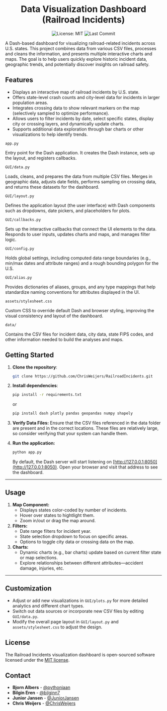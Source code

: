 <div align="center">

# Data Visualization Dashboard (Railroad Incidents)

![License: MIT](https://img.shields.io/badge/License-MIT-yellow.svg)
![Last Commit](https://img.shields.io/github/last-commit/ChrisWeijers/RailroadIncidents)

</div>

A Dash-based dashboard for visualizing railroad-related incidents across U.S. states. This project combines data from various CSV files, processes and cleans the information, and presents multiple interactive charts and maps. The goal is to help users quickly explore historic incident data, geographic trends, and potentially discover insights on railroad safety.

## Features

- Displays an interactive map of railroad incidents by U.S. state.  
- Offers state-level crash counts and city-level data for incidents in larger population areas.  
- Integrates crossing data to show relevant markers on the map (selectively sampled to optimize performance).  
- Allows users to filter incidents by date, select specific states, display city or crossing layers, and dynamically update charts.  
- Supports additional data exploration through bar charts or other visualizations to help identify trends.

`app.py`

Entry point for the Dash application. It creates the Dash instance, sets up the layout, and registers callbacks.

`GUI/data.py`

Loads, cleans, and prepares the data from multiple CSV files. Merges in geographic data, adjusts date fields, performs sampling on crossing data, and returns these datasets for the dashboard.

`GUI/layout.py`

Defines the application layout (the user interface) with Dash components such as dropdowns, date pickers, and placeholders for plots.

`GUI/callbacks.py`

Sets up the interactive callbacks that connect the UI elements to the data. Responds to user inputs, updates charts and maps, and manages filter logic.

`GUI/config.py`

Holds global settings, including computed data range boundaries (e.g., min/max dates and attribute ranges) and a rough bounding polygon for the U.S.

`GUI/alias.py`

Provides dictionaries of aliases, groups, and any type mappings that help standardize naming conventions for attributes displayed in the UI.

`assets/stylesheet.css`

Custom CSS to override default Dash and browser styling, improving the visual consistency and layout of the dashboard.

`data/`

Contains the CSV files for incident data, city data, state FIPS codes, and other information needed to build the analyses and maps.

## Getting Started

1. **Clone the repository**:
   ```bash
   git clone https://github.com/ChrisWeijers/RailroadIncidents.git

2. **Install dependencies**:
    ```bash
    pip install -r requirements.txt

    ```
    or
    ```bash
    pip install dash plotly pandas geopandas numpy shapely
    ```
3. **Verify Data Files:**
   Ensure that the CSV files referenced in the data folder are present and in the correct locations. These files are relatively large, so consider verifying that your system can handle them.

4. **Run the application:**
   ```bash
   python app.py
   ```
   By default, the Dash server will start listening on [http://127.0.0.1:8050](http://127.0.0.1:8050). Open your browser and visit that address to see the dashboard.
   
---

## Usage
1. **Map Component:**
   - Displays states color-coded by number of incidents.
   - Hover over states to hightlight them.
   - Zoom in/out or drag the map around.
2. **Filters:**
   - Date range filters for incident year.
   - State selection dropdown to focus on specific areas.
   - Options to toggle city data or crossing data on the map.
4. **Charts:**
   - Dynamic charts (e.g., bar charts) update based on current filter state or map selections.
   - Explore relationships between different attributes—accident damage, injuries, etc.
  
---
## Customization
- Adjust or add new visualizations in `GUI/plots.py` for more detailed analytics and different chart types.
- Switch out data sources or incorporate new CSV files by editing `GUI/data.py`.
- Modify the overall page layout in `GUI/layout.py` and `assets/stylesheet.css` to adjust the design.

## License
The Railroad Incidents visualization dashboard is open-sourced software licensed under the [MIT license](https://github.com/ChrisWeijers/RailroadIncidents/blob/main/LICENSE.md).

## Contact
- **Bjorn Albers** - [@pythoniaan](https://github.com/pythoniaan)
- **Bilgin Eren** - [@bilginn7](https://github.com/bilginn7)
- **Junior Jansen** - [@JuniorJansen](https://github.com/JuniorJansen)
- **Chris Weijers** - [@ChrisWeijers](https://github.com/ChrisWeijers)
